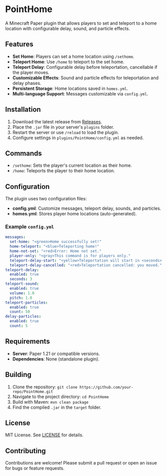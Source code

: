 # PointHome

A Minecraft Paper plugin that allows players to set and teleport to a home location with configurable delay, sound, and particle effects.

## Features
- **Set Home**: Players can set a home location using `/sethome`.
- **Teleport Home**: Use `/home` to teleport to the set home.
- **Teleport Delay**: Configurable delay before teleportation, cancellable if the player moves.
- **Customizable Effects**: Sound and particle effects for teleportation and delay phases.
- **Persistent Storage**: Home locations saved in `homes.yml`.
- **Multi-language Support**: Messages customizable via `config.yml`.

## Installation
1. Download the latest release from [Releases](https://github.com/Sitafe/Point-Home/releases).
2. Place the `.jar` file in your server's `plugins` folder.
3. Restart the server or use `/reload` to load the plugin.
4. Configure settings in `plugins/PointHome/config.yml` as needed.

## Commands
- `/sethome`: Sets the player's current location as their home.
- `/home`: Teleports the player to their home location.

## Configuration
The plugin uses two configuration files:
- **config.yml**: Customize messages, teleport delay, sounds, and particles.
- **homes.yml**: Stores player home locations (auto-generated).

### Example `config.yml`
```yaml
messages:
  set-home: "<green>Home successfully set!"
  home-teleport: "<blue>Teleporting home!"
  home-not-set: "<red>Error: Home not set."
  player-only: "<gray>This command is for players only."
  teleport-delay-start: "<yellow>Teleportation will start in <seconds> seconds. Don't move!"
  teleport-delay-cancelled: "<red>Teleportation cancelled: you moved."
teleport-delay:
  enabled: true
  seconds: 3
teleport-sound:
  enabled: true
  volume: 1.0
  pitch: 1.0
teleport-particles:
  enabled: true
  count: 50
delay-particles:
  enabled: true
  count: 5
```

## Requirements
- **Server**: Paper 1.21 or compatible versions.
- **Dependencies**: None (standalone plugin).

## Building
1. Clone the repository: `git clone https://github.com/your-repo/PointHome.git`
2. Navigate to the project directory: `cd PointHome`
3. Build with Maven: `mvn clean package`
4. Find the compiled `.jar` in the `target` folder.

## License
MIT License. See [LICENSE](LICENSE) for details.

## Contributing
Contributions are welcome! Please submit a pull request or open an issue for bugs or feature requests.
